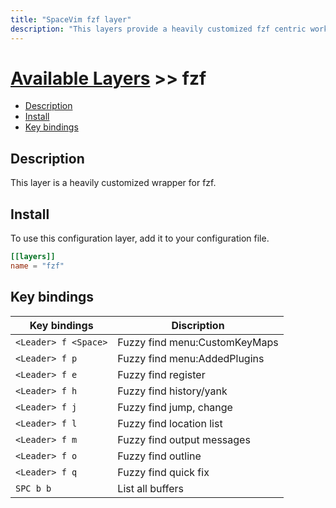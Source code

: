 ```yaml
---
title: "SpaceVim fzf layer"
description: "This layers provide a heavily customized fzf centric work-flow"
---
```


# [Available Layers](../) >> fzf

<!-- vim-markdown-toc GFM -->

- [Description](#description)
- [Install](#install)
- [Key bindings](#key-bindings)

<!-- vim-markdown-toc -->

## Description

This layer is a heavily customized wrapper for fzf.

## Install

To use this configuration layer, add it to your configuration file.

```toml
[[layers]]
name = "fzf"
```

## Key bindings

| Key bindings         | Discription                   |
| -------------------- | ----------------------------- |
| `<Leader> f <Space>` | Fuzzy find menu:CustomKeyMaps |
| `<Leader> f p`       | Fuzzy find menu:AddedPlugins  |
| `<Leader> f e`       | Fuzzy find register           |
| `<Leader> f h`       | Fuzzy find history/yank       |
| `<Leader> f j`       | Fuzzy find jump, change       |
| `<Leader> f l`       | Fuzzy find location list      |
| `<Leader> f m`       | Fuzzy find output messages    |
| `<Leader> f o`       | Fuzzy find outline            |
| `<Leader> f q`       | Fuzzy find quick fix          |
| `SPC b b`            | List all buffers              |
